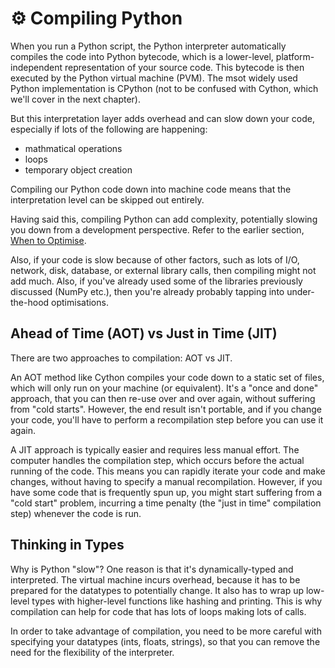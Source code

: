 # ⚙️ Compiling Python

When you run a Python script, the Python interpreter automatically compiles the code into Python bytecode, which is a lower-level, platform-independent representation of your source code. This bytecode is then executed by the Python virtual machine (PVM). The msot widely used Python implementation is CPython (not to be confused with Cython, which we'll cover in the next chapter).

But this interpretation layer adds overhead and can slow down your code, especially if lots of the following are happening: 
- mathmatical operations
- loops
- temporary object creation

Compiling our Python code down into machine code means that the interpretation level can be skipped out entirely. 

Having said this, compiling Python can add complexity, potentially slowing you down from a development perspective. Refer to the earlier section, [When to Optimise](./when_to_optimise.md).

Also, if your code is slow because of other factors, such as lots of I/O, network, disk, database, or external library calls, then compiling might not add much. Also, if you've already used some of the libraries previously discussed (NumPy etc.), then you're already probably tapping into under-the-hood optimisations. 

## Ahead of Time (AOT) vs Just in Time (JIT)

There are two approaches to compilation: AOT vs JIT.

An AOT method like Cython compiles your code down to a static set of files, which will only run on your machine (or equivalent). It's a "once and done" approach, that you can then re-use over and over again, without suffering from "cold starts". However, the end result isn't portable, and if you change your code, you'll have to perform a recompilation step before you can use it again. 

A JIT approach is typically easier and requires less manual effort. The computer handles the compilation step, which occurs before the actual running of the code. This means you can rapidly iterate your code and make changes, without having to specify a manual recompilation. However, if you have some code that is frequently spun up, you might start suffering from a "cold start" problem, incurring a time penalty (the "just in time" compilation step) whenever the code is run.

## Thinking in Types

Why is Python "slow"? One reason is that it's dynamically-typed and interpreted. The virtual machine incurs overhead, because it has to be prepared for the datatypes to potentially change. It also has to wrap up low-level types with higher-level functions like hashing and printing. This is why compilation can help for code that has lots of loops making lots of calls. 

In order to take advantage of compilation, you need to be more careful with specifying your datatypes (ints, floats, strings), so that you can remove the need for the flexibility of the interpreter. 

